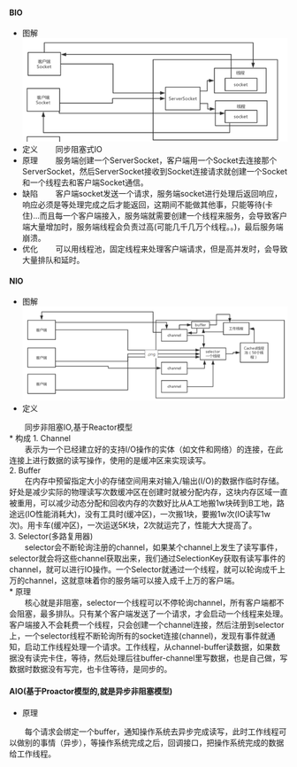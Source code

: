 #### BIO
* 图解
![1266003519610028035](/images/Network/1266003519610028035.png)
* 定义
&emsp;&emsp;同步阻塞式IO
* 原理
&emsp;&emsp;服务端创建一个ServerSocket，客户端用一个Socket去连接那个ServerSocket，然后ServerSocket接收到Socket连接请求就创建一个Socket和一个线程去和客户端Socket通信。
* 缺陷
&emsp;&emsp;客户端socket发送一个请求，服务端socket进行处理后返回响应，响应必须是等处理完成之后才能返回，这期间不能做其他事，只能等待(卡住)...而且每一个客户端接入，服务端就需要创建一个线程来服务，会导致客户端大量增加时，服务端线程会负责过高(可能几千几万个线程。。)，最后服务端崩溃。
* 优化
&emsp;&emsp;可以用线程池，固定线程来处理客户端请求，但是高并发时，会导致大量排队和延时。

#### NIO
* 图解
![1266003519794577443](/images/Network/1266003519794577443.png)
* 定义
<div style="text-indent:2em">同步非阻塞IO,基于Reactor模型</div>
* 构成
1. Channel
<div style="text-indent:2em">表示为一个已经建立好的支持I/O操作的实体（如文件和网络）的连接，在此连接上进行数据的读写操作，使用的是缓冲区来实现读写。</div>
2. Buffer
<div style="text-indent:2em">在内存中预留指定大小的存储空间用来对输入/输出(I/O)的数据作临时存储。好处是减少实际的物理读写次数缓冲区在创建时就被分配内存，这块内存区域一直被重用，可以减少动态分配和回收内存的次数好比从A工地搬1w块砖到B工地，路途远(IO性能消耗大)，没有工具时(缓冲区)，一次搬1块，要搬1w次(IO读写1w次)。用卡车(缓冲区)，一次运送5K块，2次就运完了，性能大大提高了。</div>
3. Selector(多路复用器)
<div style="text-indent:2em">selector会不断轮询注册的channel，如果某个channel上发生了读写事件，selector就会将这些channel获取出来，我们通过SelectionKey获取有读写事件的channel，就可以进行IO操作。一个Selector就通过一个线程，就可以轮询成千上万的channel，这就意味着你的服务端可以接入成千上万的客户端。</div>
* 原理
<div style="text-indent:2em">核心就是非阻塞，selector一个线程可以不停轮询channel，所有客户端都不会阻塞，最多排队。只有某个客户端发送了一个请求，才会启动一个线程来处理。客户端接入不会耗费一个线程，只会创建一个channel连接，然后注册到selector上，一个selector线程不断轮询所有的socket连接(channel)，发现有事件就通知，启动工作线程处理一个请求。工作线程，从channel-buffer读数据，如果数据没有读完卡住，等待，然后处理后往buffer-channel里写数据，也是自己做，写数据时数据没有写完，也卡住等待，是同步的。</div>

#### AIO(基于Proactor模型的,就是异步非阻塞模型)
* 原理
<div style="text-indent:2em">每个请求会绑定一个buffer，通知操作系统去异步完成读写，此时工作线程可以做别的事情（异步），等操作系统完成之后，回调接口，把操作系统完成的数据给工作线程。</div>
